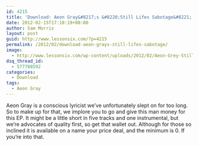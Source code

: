 ```yaml
---
id: 4215
title: 'Download: Aeon Gray&#8217;s &#8220;Still Lifes Sabotage&#8221;'
date: 2012-02-15T17:10:19+00:00
author: Sam Morris
layout: post
guid: http://www.lessonsix.com/?p=4215
permalink: /2012/02/download-aeon-grays-still-lifes-sabotage/
image:
  - http://www.lessonsix.com/wp-content/uploads/2012/02/Aeon-Grey-Still-Lifes-Sabotage.jpg
dsq_thread_id:
  - 577788592
categories:
  - Download
tags:
  - Aeon Gray
---
```

Aeon Gray is a conscious lyricist we&#8217;ve unfortunately slept on for too long. So to make up for that, we implore you to go and give this man money for this EP. It might be a little short in five tracks and one instrumental, but we&#8217;re advocates of quality first, so get that wallet out. Although for those so inclined it is available on a name your price deal, and the minimum is 0. If you&#8217;re into that.